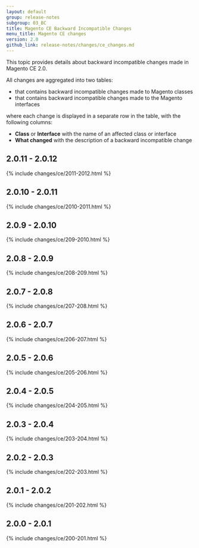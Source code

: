 ```yaml
---
layout: default
group: release-notes
subgroup: 03_BC
title: Magento CE Backward Incompatible Changes
menu_title: Magento CE changes
version: 2.0
github_link: release-notes/changes/ce_changes.md
---
```


This topic provides details about backward incompatible changes made in Magento CE 2.0.

All changes are aggregated into two tables:

- that contains backward incompatible changes made to Magento classes
- that contains backward incompatible changes made to the Magento interfaces

where each change is displayed in a separate row in the table, with the following columns:

- **Class** or **Interface** with the name of an affected class or interface
- **What changed** with the description of a backward incompatible change

## 2.0.11 - 2.0.12

{% include changes/ce/2011-2012.html %}

## 2.0.10 - 2.0.11

{% include changes/ce/2010-2011.html %}

## 2.0.9 - 2.0.10

{% include changes/ce/209-2010.html %}

## 2.0.8 - 2.0.9

{% include changes/ce/208-209.html %}

## 2.0.7 - 2.0.8

{% include changes/ce/207-208.html %}

## 2.0.6 - 2.0.7

{% include changes/ce/206-207.html %}

## 2.0.5 - 2.0.6

{% include changes/ce/205-206.html %}

## 2.0.4 - 2.0.5

{% include changes/ce/204-205.html %}

## 2.0.3 - 2.0.4

{% include changes/ce/203-204.html %}

## 2.0.2 - 2.0.3

{% include changes/ce/202-203.html %}

## 2.0.1 - 2.0.2

{% include changes/ce/201-202.html %}

## 2.0.0 - 2.0.1

{% include changes/ce/200-201.html %}